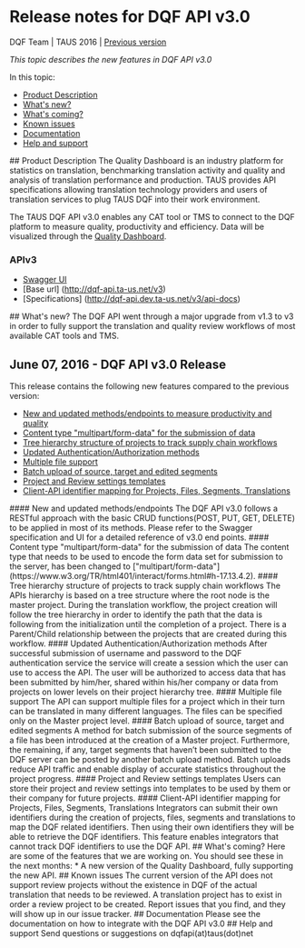 # Release notes for DQF API v3.0

DQF Team | TAUS 2016 | [Previous version](https://github.com/TAUSBV/dqf-api/releases/tag/v1.3)

_This topic describes the new features in DQF API v3.0_

In this topic:
* [Product Description](#productDescription)
* [What's new?](#whatsNew)
* [What's coming?](#whatsComing)
* [Known issues](#knownIssues)
* [Documentation](#documentation)
* [Help and support](#helpSupport)

<a name="productDescription"/>
## Product Description
The Quality Dashboard is an industry platform for statistics on translation, benchmarking translation activity and quality and analysis of translation performance and production. TAUS provides API specifications allowing translation technology providers and users of translation services to plug TAUS DQF into their work environment.

The TAUS DQF API v3.0 enables  any CAT tool or TMS to connect to the DQF platform to measure quality, productivity and efficiency. Data will be visualized through the [Quality Dashboard](https://dqf.taus.net/quality-dashboard).

### APIv3
* [Swagger UI](http://dqf-api.ta-us.net)
* [Base url] (http://dqf-api.ta-us.net/v3)
* [Specifications] (http://dqf-api.dev.ta-us.net/v3/api-docs)

<a name="whatsNew"/>
## What's new?
The DQF API went through a major upgrade from v1.3 to v3 in order to fully support the translation and quality review workflows of most available CAT tools and TMS.

## June 07, 2016 - DQF API v3.0 Release
This release contains the following new features compared to the previous version:
* [New and updated methods/endpoints to measure productivity and quality](#methodsEndpoints)
* [Content type "multipart/form-data" for the submission of data](#multipartFormdata)
* [Tree hierarchy structure of projects to track supply chain workflows](#treeHierachy)
* [Updated Authentication/Authorization methods](#authenticationAuthorization)
* [Multiple file support](#multipleFile)
* [Batch upload of source, target and edited segments](#batchUpload)
* [Project and Review settings templates](#templates)
* [Client-API identifier mapping for Projects, Files, Segments, Translations](#mapping)

<a name="methodsEndpoints"/>
#### New and updated methods/endpoints
The DQF API v3.0 follows a RESTful approach with the basic CRUD functions(POST, PUT, GET, DELETE) to be applied in most of its methods. Please refer to the Swagger specification and UI for a detailed reference of v3.0 end points.

<a name="multipartFormdata"/>
#### Content type "multipart/form-data" for the submission of data
The content type that needs to be used to encode the form data set for submission to the server, has been changed to ["multipart/form-data"](https://www.w3.org/TR/html401/interact/forms.html#h-17.13.4.2).

<a name="treeHierachy"/>
#### Tree hierarchy structure of projects to track supply chain workflows
The APIs hierarchy is based on a tree structure where the root node is the master project.
During the translation workflow, the project creation will follow the tree hierarchy in order to identify the path that the data is following from the initialization until the completion of a project. There is a Parent/Child relationship between the projects that are created during this workflow.

<a name="authenticationAuthorization"/>
#### Updated Authentication/Authorization methods
After successful submission of username and password to the DQF authentication service the service will create a session which the user can use to access the API.
The user will be authorized to access data that has been submitted by him/her, shared within his/her company or data from projects on lower levels on their project hierarchy tree.

<a name="multipleFile"/>
#### Multiple file support 
The API can support multiple files for a project which in their turn can be translated in many different languages. The files can be specified only on the Master project level.

<a name="batchUpload"/>
#### Batch upload of source, target and edited segments
A method for batch submission of the source segments of a file has been introduced at the creation of a Master project.  Furthermore, the remaining, if any, target segments that haven’t been submitted to the DQF server can be posted by another batch upload method. Batch uploads reduce API traffic and enable display of accurate statistics throughout the project progress.

<a name="templates"/>
#### Project and Review settings templates
Users can store their project and review settings into templates to be used by them or their company for future projects.

<a name="mapping"/>
#### Client-API identifier mapping for Projects, Files, Segments, Translations
Integrators can submit their own identifiers during the creation of projects, files, segments and translations to map the DQF related identifiers. Then using their own identifiers they will be able to retrieve the DQF identifiers. This feature enables integrators that cannot track DQF identifiers to use the DQF API.

<a name="whatsComing"/>
## What's coming?
Here are some of the features that we are working on. You should see these in the next months:
* A new version of the Quality Dashboard, fully supporting the new API.

<a name="knownIssues"/>
## Known issues
The current version of the API does not support review projects without the existence in DQF of the actual translation that needs to be reviewed. A translation project has to exist in order a review project to be created.
Report issues that you find, and they will show up in our issue tracker.

<a name="documentation"/>
## Documentation
Please see the documentation on how to integrate with the DQF API v3.0

<a name="helpSupport"/>
## Help and support
Send questions or suggestions on dqfapi(at)taus(dot)net

